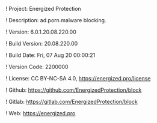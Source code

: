 ! Project: Energized Protection

! Description: ad.porn.malware blocking.

! Version: 6.0.1.20.08.220.00

! Build Version: 20.08.220.00

! Build Date: Fri, 07 Aug 20 00:00:21

! Version Code: 2200000

! License: CC BY-NC-SA 4.0, https://energized.pro/license

! Github: https://github.com/EnergizedProtection/block

! Gitlab: https://gitlab.com/EnergizedProtection/block


! Web: https://energized.pro
